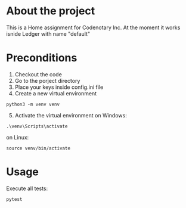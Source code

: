 # About the project
This is a Home assignment for Codenotary Inc. At the moment it works isnide Ledger with name "default"

# Preconditions
1. Checkout the code
2. Go to the porject directory
3. Place your keys inside config.ini file
4. Create a new virtual environment
```
python3 -m venv venv
```
5. Activate the virtual environment on Windows:
```
.\venv\Scripts\activate
```
on Linux:
```
source venv/bin/activate
```

# Usage
Execute all tests:
```
pytest
```
